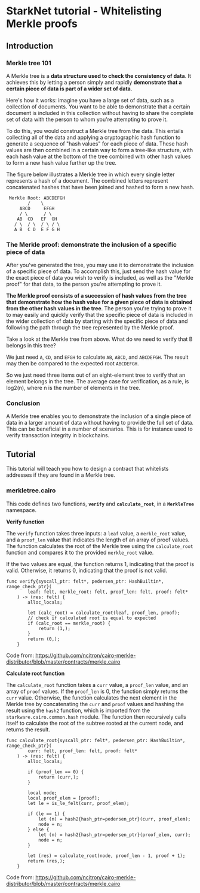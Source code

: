# StarkNet tutorial - Whitelisting Merkle proofs

## Introduction

### Merkle tree 101

A Merkle tree is a **data structure used to check the consistency of data**. It achieves this by letting a person simply and rapidly **demonstrate that a certain piece of data is part of a wider set of data**.

Here's how it works: imagine you have a large set of data, such as a collection of documents. You want to be able to demonstrate that a certain document is included in this collection without having to share the complete set of data with the person to whom you're attempting to prove it.

To do this, you would construct a Merkle tree from the data. This entails collecting all of the data and applying a cryptographic hash function to generate a sequence of "hash values" for each piece of data. These hash values are then combined in a certain way to form a tree-like structure, with each hash value at the bottom of the tree combined with other hash values to form a new hash value further up the tree.

The figure below illustrates a Merkle tree in which every single letter represents a hash of a document. The combined letters represent concatenated hashes that have been joined and hashed to form a new hash.

```
 Merkle Root: ABCDEFGH
        /    \
     ABCD     EFGH
     / \      / \
    AB  CD   EF  GH
   / \  / \  / \ / \
   A B  C D  E F G H
```

### The Merkle proof: demonstrate the inclusion of a specific piece of data

After you've generated the tree, you may use it to demonstrate the inclusion of a specific piece of data. To accomplish this, just send the hash value for the exact piece of data you wish to verify is included, as well as the "Merkle proof" for that data, to the person you're attempting to prove it.

**The Merkle proof consists of a succession of hash values from the tree that demonstrate how the hash value for a given piece of data is obtained from the other hash values in the tree**. The person you're trying to prove it to may easily and quickly verify that the specific piece of data is included in the wider collection of data by starting with the specific piece of data and following the path through the tree represented by the Merkle proof.

Take a look at the Merkle tree from above. What do we need to verify that B belongs in this tree?

We just need `A`, `CD`, and `EFGH` to calculate `AB`, `ABCD`, and `ABCDEFGH`. The result may then be compared to the expected root `ABCDEFGH`.

So we just need three items out of an eight-element tree to verify that an element belongs in the tree. The average case for verification, as a rule, is log2(n), where n is the number of elements in the tree.

### Conclusion

A Merkle tree enables you to demonstrate the inclusion of a single piece of data in a larger amount of data without having to provide the full set of data. This can be beneficial in a number of scenarios. This is for instance used to verify transaction integrity in blockchains.

## Tutorial

This tutorial will teach you how to design a contract that whitelists addresses if they are found in a Merkle tree.

### merkletree.cairo

This code defines two functions, **`verify`** and **`calculate_root`**, in a **`MerkleTree`** namespace.

**Verify function**

The `verify` function takes three inputs: a `leaf` value, a `merkle_root` value, and a `proof_len` value that indicates the length of an array of proof values. The function calculates the root of the Merkle tree using the `calculate_root` function and compares it to the provided `merkle_root` value.

If the two values are equal, the function returns 1, indicating that the proof is valid. Otherwise, it returns 0, indicating that the proof is not valid.

```solidity
func verify{syscall_ptr: felt*, pedersen_ptr: HashBuiltin*, range_check_ptr}(
        leaf: felt, merkle_root: felt, proof_len: felt, proof: felt*
    ) -> (res: felt) {
        alloc_locals;

        let (calc_root) = calculate_root(leaf, proof_len, proof);
        // check if calculated root is equal to expected
        if (calc_root == merkle_root) {
            return (1,);
        }
        return (0,);
    }
```
Code from: https://github.com/ncitron/cairo-merkle-distributor/blob/master/contracts/merkle.cairo

**Calculate root function**

The `calculate_root` function takes a `curr` value, a `proof_len` value, and an array of `proof` values.
If the `proof_len` is 0, the function simply returns the `curr` value. Otherwise, the function calculates the next element in the Merkle tree by concatenating the `curr` and `proof` values and hashing the result using the `hash2` function, which is imported from the `starkware.cairo.common.hash` module. The function then recursively calls itself to calculate the root of the subtree rooted at the current node, and returns the result.

```
func calculate_root{syscall_ptr: felt*, pedersen_ptr: HashBuiltin*, range_check_ptr}(
        curr: felt, proof_len: felt, proof: felt*
    ) -> (res: felt) {
        alloc_locals;

        if (proof_len == 0) {
            return (curr,);
        }

        local node;
        local proof_elem = [proof];
        let le = is_le_felt(curr, proof_elem);

        if (le == 1) {
            let (n) = hash2{hash_ptr=pedersen_ptr}(curr, proof_elem);
            node = n;
        } else {
            let (n) = hash2{hash_ptr=pedersen_ptr}(proof_elem, curr);
            node = n;
        }

        let (res) = calculate_root(node, proof_len - 1, proof + 1);
        return (res,);
    }
```
Code from: https://github.com/ncitron/cairo-merkle-distributor/blob/master/contracts/merkle.cairo



